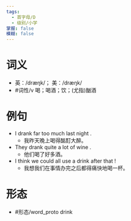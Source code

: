 ```yaml
---
tags:
  - 首字母/D
  - 级别/小学
掌握: false
模糊: false
---
```

# 词义
- 英：/dræŋk/； 美：/dræŋk/
- #词性/v  喝；喝酒；饮；(尤指)酗酒
# 例句
- I drank far too much last night .
	- 我昨天晚上喝得酩酊大醉。
- They drank quite a lot of wine .
	- 他们喝了好多酒。
- I think we could all use a drink after that !
	- 我想我们在事情办完之后都得痛快地喝一杯。
# 形态
- #形态/word_proto drink
